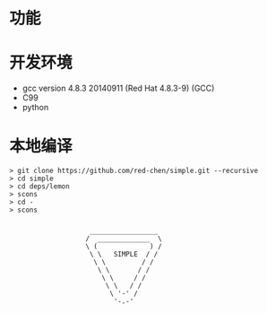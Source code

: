 # 功能
# 开发环境
* gcc version 4.8.3 20140911 (Red Hat 4.8.3-9) (GCC)
* C99
* python

# 本地编译
```
> git clone https://github.com/red-chen/simple.git --recursive
> cd simple
> cd deps/lemon
> scons
> cd -
> scons
```

###

###
                        _________________
                       /  _____________  \
                       \ (             ) /
                        \ \   SIMPLE  / /
                         \ \         / /
                          \ \       / /
                           \ \     / /
                            \ \   / /
                             \ '-' /
                              '-.-'
